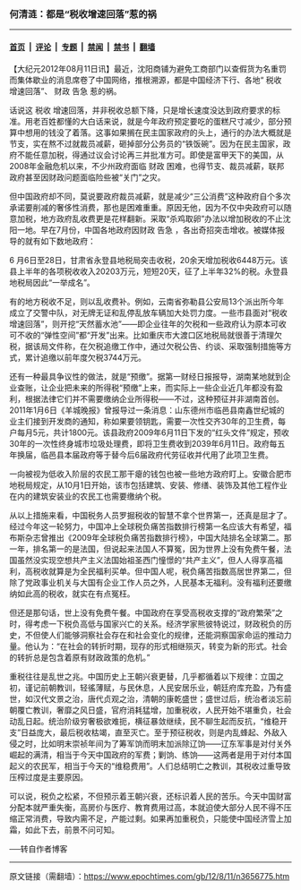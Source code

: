 ### 何清涟：都是“税收增速回落”惹的祸

---

#### [首页](../../../..?n3656775) &nbsp;|&nbsp; [评论](../../../../../epoch-comment?n3656775) &nbsp;|&nbsp; [专题](../../../../../epoch-special?n3656775) &nbsp;|&nbsp; [禁闻](../../../../../epoch-news?n3656775) &nbsp;|&nbsp; [禁书](../../../../../books?n3656775) &nbsp;|&nbsp; [翻墙](https://github.com/gfw-breaker/nogfw/blob/master/README.md?n3656775)


<div class="post_content" id="artbody" itemprop="articleBody">
 <!-- article content begin -->
 <p>
  【大纪元2012年08月11日讯】最近，沈阳商铺为避免工商部门以查假货为名重罚而集体歇业的消息席卷了中国网络，推根溯源，都是中国经济下行、各地“
  <ok href="https://www.epochtimes.com/gb/tag/%E7%A8%8E%E6%94%B6.html">
   税收
  </ok>
  增速回落”、
  <ok href="https://www.epochtimes.com/gb/tag/%E8%B4%A2%E6%94%BF.html">
   财政
  </ok>
  <ok href="https://www.epochtimes.com/gb/tag/%E5%91%8A%E6%80%A5.html">
   告急
  </ok>
  惹的祸。
 </p>
 <p>
  话说这
  <ok href="https://www.epochtimes.com/gb/tag/%E7%A8%8E%E6%94%B6.html">
   税收
  </ok>
  增速回落，并非税收总额下降，只是增长速度没达到政府要求的标准。用老百姓都懂的大白话来说，就是今年政府预定要吃的蛋糕尺寸减少，部分预算中想用的钱没了着落。这事如果搁在民主国家政府的头上，通行的办法大概就是节支，实在熬不过就裁员减薪，砸掉部分公务员的“铁饭碗”。因为在民主国家，政府不能任意加税，得通过议会讨论再三并批准方可。即使是富甲天下的美国，从2008年金融危机以来，不少州政府面临
  <ok href="https://www.epochtimes.com/gb/tag/%E8%B4%A2%E6%94%BF.html">
   财政
  </ok>
  困难，也得节支、裁员减薪，联邦政府甚至因财政问题面临险些被“关门”之灾。
 </p>
 <p>
  但中国政府却不同，莫说要政府裁员减薪，就是减少“三公消费”这种政府自个多次承诺要削减的奢侈性消费，那也是困难重重。原因无他，因为不仅中央政府可以随意加税，地方政府乱收费更是花样翻新。采取“杀鸡取卵”办法以增加税收的不止沈阳一地。早在7月份，中国各地政府因财政
  <ok href="https://www.epochtimes.com/gb/tag/%E5%91%8A%E6%80%A5.html">
   告急
  </ok>
  ，各出奇招突击增收。被媒体报导的就有如下数地政府：
 </p>
 <p>
  6 月6日至28日，甘肃省永登县地税局突击收税，20余天增加税收6448万元。该县上半年的各项税收收入20203万元，短短20天，征了上半年32%的税。永登县地税局因此“一举成名”。
 </p>
 <p>
  有的地方税收不足，则以乱收费补。例如，云南省弥勒县公安局13个派出所今年成立了交警中队，对无牌无证和乱停乱放车辆加大处罚力度。一些市县面对“税收增速回落”，则开挖“天然蓄水池”——即企业往年的欠税和一些政府认为原本可收可不收的“弹性空间”都“开发”出来。比如重庆市大渡口区地税局就很善于清理欠税，据该局文件称，在欠税追缴工作中，通过欠税公告、约谈、采取强制措施等方式，累计追缴以前年度欠税3744万元。
 </p>
 <p>
  还有一种最具争议性的做法，就是“预缴”。据第一财经日报报导，湖南某地就到企业查账，让企业把未来的所得税“预缴”上来，而实际上一些企业近几年都没有盈利，根据法律它们并不需要缴纳企业所得税——不过，这种预征并非湖南首创。2011年1月6日《羊城晚报》曾报导过一条消息：山东德州市临邑县南鑫世纪城的业主们接到开发商的通知，称如果要领钥匙，需要一次性交齐30年的卫生费，每户每月5元，共计1800元。该县政府2009年6月11日下发的“红头文件”规定，预收30年的一次性终身城市垃圾处理费，即将卫生费收到2039年6月11日。政府每五年换届，临邑县本届政府等于替今后6届政府代劳征收并代用了此项卫生费。
 </p>
 <p>
  一向被视为低收入阶层的农民工那干瘪的钱包也被一些地方政府盯上。安徽合肥市地税局规定，从10月1日开始，该市包括建筑、安装、修缮、装饰及其他工程作业在内的建筑安装业的农民工也需要缴纳个税。
 </p>
 <p>
  从以上措施来看，中国税务人员罗掘税收的智慧不拿个世界第一，还真是屈才了。经过今年这一轮努力，中国冲上全球税负痛苦指数排行榜第一名应该大有希望，福布斯杂志曾推出《2009年全球税负痛苦指数排行榜》，中国大陆排名全球第二。那一年，排名第一的是法国，但说起来法国人不算冤，因为世界上没有免费午餐，法国虽然没实现空想共产主义法国始祖圣西门憧憬的“共产主义”，但人人得享高福利，高税收就算是为全民福利买单。但中国人呢，税负痛苦指数高居世界第二，但除了党政事业机关与大国有企业工作人员之外，人民基本无福利。没有福利还要缴纳如此高的税收，就实在有点冤枉。
 </p>
 <p>
  但还是那句话，世上没有免费午餐。中国政府在享受高税收支撑的“政府繁荣”之时，得考虑一下税负高低与国家兴亡的关系。经济学家熊彼特说过，财政税负的历史，不但使人们能够洞察社会存在和社会变化的规律，还能洞察国家命运的推动力量。他认为：“在社会的转折时期，现存的形式相继殒灭，转变为新的形式。社会的转折总是包含着原有财政政策的危机。”
 </p>
 <p>
  重税往往是乱世之兆。中国历史上王朝兴衰更替，几乎都循着以下规律：立国之初，谨记前朝教训，轻徭薄赋，与民休息，人民安居乐业，朝廷府库充盈，乃有盛世，如汉代文景之治，唐代贞观之治，清朝的康乾盛世；盛世过后，统治者淡忘前朝覆亡教训，奢靡之风日盛，官府消耗猛增，加重税收，人民开始不堪重负，社会动乱日起。统治阶级穷奢极欲难扼，横征暴敛继续，民不聊生起而反抗，“维稳开支”日益庞大，最后税收枯竭，直至灭亡。至于预征税收，则是内乱蜂起、外敌入侵之时，比如明末崇祯年间为了筹军饷而明末加派除辽饷——辽东军事是对付关外崛起的满清，相当于今天中国政府的军费；剿饷、练饷——这两者是用于对付本国起义的农民军，相当于今天的“维稳费用”。人们总结明亡之教训，其税收过重导致压榨过度是主要原因。
 </p>
 <p>
  可以说，税负之松紧，不但预示着王朝兴衰，还标识着人民的苦乐。今天中国财富分配本就严重失衡，高房价与医疗、教育费用过高，本就迫使大部分人民不得不压缩正常消费，导致内需不足，产能过剩。如果再加重税负，只能使中国经济雪上加霜，如此下去，前景不问可知。
 </p>
 <p>
  ──转自作者博客
 </p>
 <!-- article content end -->
 <div id="below_article_ad">
 </div>
</div>


---

原文链接（需翻墙）：https://www.epochtimes.com/gb/12/8/11/n3656775.htm